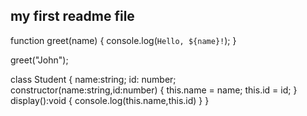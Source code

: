 ## my first readme file 


function greet(name) {
    console.log(`Hello, ${name}!`);
}

greet("John");





class Student {
    name:string;
    id: number;
    constructor(name:string,id:number) {
        this.name = name;
        this.id = id;
    }
    display():void {
        console.log(this.name,this.id)
    }
}
